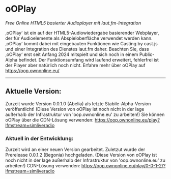 # oOPlay
 _Free Online HTML5 basierter Audioplayer mit laut.fm-Integration_

 ‚oOPlay‘ ist ein auf der HTML5-Audiowiedergabe basierender Webplayer, der für Audioelemente als Abspieloberfläche verwendet werden kann. ‚oOPlay‘ kommt dabei mit eingebauten Funktionen wie Casting by cast.js und einer Integration des Dienstes laut.fm daher.
Beachten Sie, dass ‚oOPlay‘ erst seit Anfang 2024 mitspielt und sich noch in einem Public-Alpha befindet. Der Funktionsumfang wird laufend erweitert, fehlerfrei ist der Player aber natürlich noch nicht.
Erfahre mehr über oOPlay auf https://oop.ownonline.eu/

---

## Aktuelle Version:
Zurzeit wurde Version 0.0.1.0 (Abelia) als letzte Stabile-Alpha-Version veröffentlicht!
(Diese Version von oOPlay ist noch nicht in der lage außerhalb der Infrastruktur von 'oop.ownonline.eu' zu arbeiten!) Sie können oOPlay über die CDN-Lösung verwenden: https://oop.ownonline.eu/play?lfmstream=simliveradio

### Aktuell in der Entwicklung:
Zurzeit wird an einer neuen Version gearbeitet. Zuletzut wurde der Prerelease 0.0.1.2 (Begonia) hochgeladen.
(Diese Version von oOPlay ist noch nicht in der lage außerhalb der Infrastruktur von 'oop.ownonline.eu' zu arbeiten!)  CDN-Lösung verwenden: https://oop.ownonline.eu/play/0-0-1-2/?lfmstream=simliveradio
